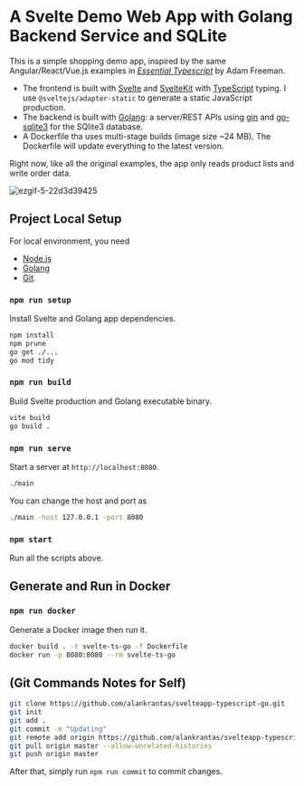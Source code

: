 # A Svelte Demo Web App with Golang Backend Service and SQLite

This is a simple shopping demo app, inspired by the same Angular/React/Vue.js examples in <i>[Essential Typescript](https://github.com/Apress/essential-typescript-4)</i> by Adam Freeman.

- The frontend is built with [Svelte](https://svelte.dev/) and [SvelteKit](https://kit.svelte.dev/) with [TypeScript](https://www.typescriptlang.org/) typing. I use `@sveltejs/adapter-static` to generate a static JavaScript production.
- The backend is built with [Golang](https://go.dev/): a server/REST APIs using [gin](https://github.com/gin-gonic/gin) and [go-sqlite3](https://github.com/mattn/go-sqlite3) for the SQlite3 database.
- A Dockerfile tha uses multi-stage builds (image size ~24 MB). The Dockerfile will update everything to the latest version.

Right now, like all the original examples, the app only reads product lists and write order data.

![ezgif-5-22d3d39425](https://user-images.githubusercontent.com/44191076/148008744-14f89c9d-5343-483a-8bdc-c05618a84acc.gif)

## Project Local Setup

For local environment, you need

* [Node.js](https://nodejs.org/en/download/)
* [Golang](https://go.dev/dl/)
* [Git](https://git-scm.com/download/win).

### ```npm run setup```

Install Svelte and Golang app dependencies.

```bash
npm install
npm prune
go get ./...
go mod tidy
```

### ```npm run build```

Build Svelte production and Golang executable binary.

```bash
vite build
go build .
```

### ```npm run serve```

Start a server at ```http://localhost:8080```.

```bash
./main
```

You can change the host and port as

```bash
./main -host 127.0.0.1 -port 8080
```

### ```npm start```

Run all the scripts above.

## Generate and Run in Docker

### ```npm run docker```

Generate a Docker image then run it.

```bash
docker build . -t svelte-ts-go -f Dockerfile
docker run -p 8080:8080 --rm svelte-ts-go
```

## (Git Commands Notes for Self)

```bash
git clone https://github.com/alankrantas/svelteapp-typescript-go.git
git init
git add .
git commit -m "Updating"
git remote add origin https://github.com/alankrantas/svelteapp-typescript-go.git
git pull origin master --allow-unrelated-histories
git push origin master
```

After that, simply run ```npm run commit``` to commit changes.